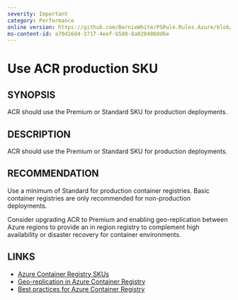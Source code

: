 ```yaml
---
severity: Important
category: Performance
online version: https://github.com/BernieWhite/PSRule.Rules.Azure/blob/master/docs/rules/en/Azure.ACR.MinSku.md
ms-content-id: a70d16d4-3717-4eef-b588-8a0204860d6e
---
```


# Use ACR production SKU

## SYNOPSIS

ACR should use the Premium or Standard SKU for production deployments.

## DESCRIPTION

ACR should use the Premium or Standard SKU for production deployments.

## RECOMMENDATION

Use a minimum of Standard for production container registries.
Basic container registries are only recommended for non-production deployments.

Consider upgrading ACR to Premium and enabling geo-replication between Azure regions to provide an in region registry to complement high availability or disaster recovery for container environments.

## LINKS

- [Azure Container Registry SKUs](https://docs.microsoft.com/en-us/azure/container-registry/container-registry-skus)
- [Geo-replication in Azure Container Registry](https://docs.microsoft.com/en-us/azure/container-registry/container-registry-geo-replication)
- [Best practices for Azure Container Registry](https://docs.microsoft.com/en-us/azure/container-registry/container-registry-best-practices#geo-replicate-multi-region-deployments)
